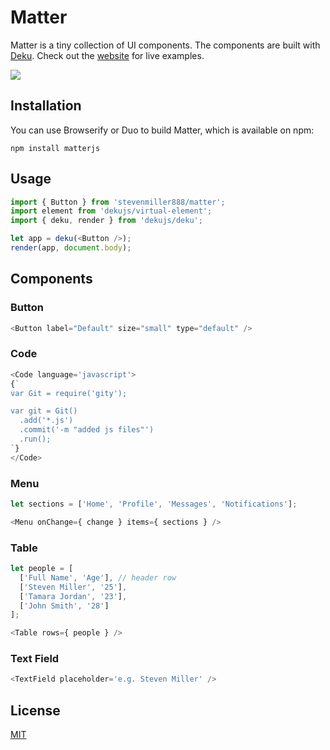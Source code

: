 
# Matter

Matter is a tiny collection of UI components. The components are built with [Deku](http://github.com/dekujs/deku). Check out the [website](http://stevenmiller888.github.io/matter/) for live examples.

![](https://cldup.com/xTRE1NuYTv.png)

## Installation

You can use Browserify or Duo to build Matter, which is available on npm:

`npm install matterjs`

## Usage

```js
import { Button } from 'stevenmiller888/matter';
import element from 'dekujs/virtual-element';
import { deku, render } from 'dekujs/deku';

let app = deku(<Button />);
render(app, document.body);
```

## Components

### Button

```js
<Button label="Default" size="small" type="default" />
```
  
### Code
  
```js
<Code language='javascript'>
{`
var Git = require('gity');

var git = Git()
  .add('*.js')
  .commit('-m "added js files"')
  .run();
`}
</Code>
```

### Menu

```js
let sections = ['Home', 'Profile', 'Messages', 'Notifications'];

<Menu onChange={ change } items={ sections } />
```

### Table

```js
let people = [
  ['Full Name', 'Age'], // header row
  ['Steven Miller', '25'],
  ['Tamara Jordan', '23'],
  ['John Smith', '28']
];

<Table rows={ people } />
```

### Text Field

```js
<TextField placeholder='e.g. Steven Miller' />
```

## License

[MIT](https://tldrlegal.com/license/mit-license)
